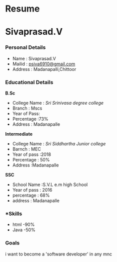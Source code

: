 # Resume
# Sivaprasad.V
### Personal Details
- Name : Sivaprasad.V <br>
- Mailid : psiva6910@gmail.com <br>
- Address : Madanapalli,Chittoor <br>
### Educational Details
**B.Sc**
- College Name : _Sri Srinivasa degree college_<br>
- Branch : Mscs<br>
- Year of Pass:<br>
- Percentage :73% <br>
- Address : Madanapalle<br>

**Intermediate**
- College Name : _Sri Siddhartha Junior college_<br>
- Barnch : MEC <br>
- Year of pass :2018 <br>
- Percentage : 50% <br>
- Address :Madanapalle<br>

**SSC**
- School Name :S.V.L e.m high School<br>
- Year of pass : 2016<br>
- percentage : 68%
- address : Madanapalle

### ***Skills**
- html -90%
- Java -50%

### **Goals**
i want to become a 'software developer' in any mnc
